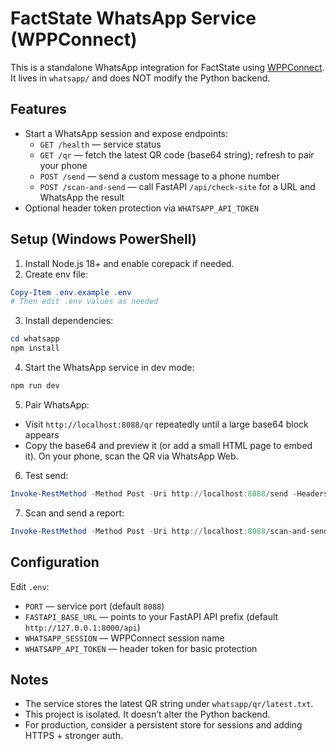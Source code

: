 # FactState WhatsApp Service (WPPConnect)

This is a standalone WhatsApp integration for FactState using [WPPConnect](https://wppconnect.io/).
It lives in `whatsapp/` and does NOT modify the Python backend.

## Features
- Start a WhatsApp session and expose endpoints:
  - `GET /health` — service status
  - `GET /qr` — fetch the latest QR code (base64 string); refresh to pair your phone
  - `POST /send` — send a custom message to a phone number
  - `POST /scan-and-send` — call FastAPI `/api/check-site` for a URL and WhatsApp the result
- Optional header token protection via `WHATSAPP_API_TOKEN`

## Setup (Windows PowerShell)

1. Install Node.js 18+ and enable corepack if needed.
2. Create env file:

```powershell
Copy-Item .env.example .env
# Then edit .env values as needed
```

3. Install dependencies:

```powershell
cd whatsapp
npm install
```

4. Start the WhatsApp service in dev mode:

```powershell
npm run dev
```

5. Pair WhatsApp:
- Visit `http://localhost:8088/qr` repeatedly until a large base64 block appears
- Copy the base64 and preview it (or add a small HTML page to embed it). On your phone, scan the QR via WhatsApp Web.

6. Test send:

```powershell
Invoke-RestMethod -Method Post -Uri http://localhost:8088/send -Headers @{"x-api-token"="$env:WHATSAPP_API_TOKEN"} -Body (@{ phone = "+15551234567"; message = "Hello from FactState" } | ConvertTo-Json) -ContentType 'application/json'
```

7. Scan and send a report:

```powershell
Invoke-RestMethod -Method Post -Uri http://localhost:8088/scan-and-send -Headers @{"x-api-token"="$env:WHATSAPP_API_TOKEN"} -Body (@{ url = "https://example.com"; phone = "+15551234567" } | ConvertTo-Json) -ContentType 'application/json'
```

## Configuration

Edit `.env`:

- `PORT` — service port (default `8088`)
- `FASTAPI_BASE_URL` — points to your FastAPI API prefix (default `http://127.0.0.1:8000/api`)
- `WHATSAPP_SESSION` — WPPConnect session name
- `WHATSAPP_API_TOKEN` — header token for basic protection

## Notes
- The service stores the latest QR string under `whatsapp/qr/latest.txt`.
- This project is isolated. It doesn’t alter the Python backend.
- For production, consider a persistent store for sessions and adding HTTPS + stronger auth.
